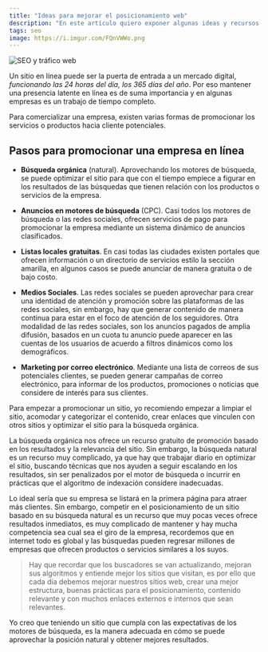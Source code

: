 ```yaml
---
title: "Ideas para mejorar el posicionamiento web"
description: "En este artículo quiero exponer algunas ideas y recursos que podemos usar para el mejorar el posicionamiento web de una empresa"
tags: seo
image: https://i.imgur.com/FQnVWWo.png
---
```


![SEO y tráfico web](https://i.imgur.com/FQnVWWo.png "Mejora el posicionamiento de tu sitio web")

Un sitio en línea puede ser la puerta de entrada a un mercado digital, _funcionando las 24 horas del día, los 365 días del año_. Por eso mantener una presencia latente en línea es de suma importancia y en algunas empresas es un trabajo de tiempo completo.

Para comercializar una empresa, existen varias formas de promocionar los servicios o productos hacia cliente potenciales.

## Pasos para promocionar una empresa en línea

- **Búsqueda orgánica** (natural). Aprovechando los motores de búsqueda, se puede optimizar el sitio para que con el tiempo empiece a figurar en los resultados de las búsquedas que tienen relación con los productos o servicios de la empresa.

- **Anuncios en motores de búsqueda** (CPC). Casi todos los motores de búsqueda o las redes sociales, ofrecen servicios de pago para promocionar la empresa mediante un sistema dinámico de anuncios clasificados.

- **Listas locales gratuitas**. En casi todas las ciudades existen portales que ofrecen información o un directorio de servicios estilo la sección amarilla, en algunos casos se puede anunciar de manera gratuita o de bajo costo.

- **Medios Sociales**. Las redes sociales se pueden aprovechar para crear una identidad de atención y promoción sobre las plataformas de las redes sociales, sin embargo, hay que generar contenido de manera continua para estar en el foco de atención de los seguidores. Otra modalidad de las redes sociales, son los anuncios pagados de amplia difusión, basados en un cuota tu anuncio puede aparecer en las cuentas de los usuarios de acuerdo a filtros dinámicos como los demográficos.

- **Marketing por correo electrónico**. Mediante una lista de correos de sus potenciales clientes, se pueden generar campañas de correo electrónico, para informar de los productos, promociones o noticias que considere de interés para sus clientes.

Para empezar a promocionar un sitio, yo recomiendo empezar a limpiar el sitio, acomodar y categorizar el contenido, crear enlaces que vinculen con otros sitios y optimizar el sitio para la búsqueda orgánica.

La búsqueda orgánica nos ofrece un recurso gratuito de promoción basado en los resultados y la relevancia del sitio. Sin embargo, la búsqueda natural es un recurso muy complicado, ya que hay que trabajar diario en optimizar el sitio, buscando técnicas que nos ayuden a seguir escalando en los resultados, sin ser penalizados por el motor de búsqueda o incurrir en prácticas que el algoritmo de indexación considere inadecuadas.

Lo ideal sería que su empresa se listará en la primera página para atraer más clientes. Sin embargo, competir en el posicionamiento de un sitio basado en su búsqueda natural es un recurso que muy pocas veces ofrece resultados inmediatos, es muy complicado de mantener y hay mucha competencia sea cual sea el giro de la empresa, recordemos que en internet todo es global y las búsquedas pueden regresar millones de empresas que ofrecen productos o servicios similares a los suyos.

> Hay que recordar que los buscadores se van actualizando, mejoran sus algoritmos y entiende mejor los sitios que visitan, es por ello que cada día debemos mejorar nuestros sitios web, crear una mejor estructura, buenas prácticas para el posicionamiento, contenido relevante y con muchos enlaces externos e internos que sean relevantes.

Yo creo que teniendo un sitio que cumpla con las expectativas de los motores de búsqueda, es la manera adecuada en cómo se puede aprovechar la posición natural y obtener mejores resultados.
